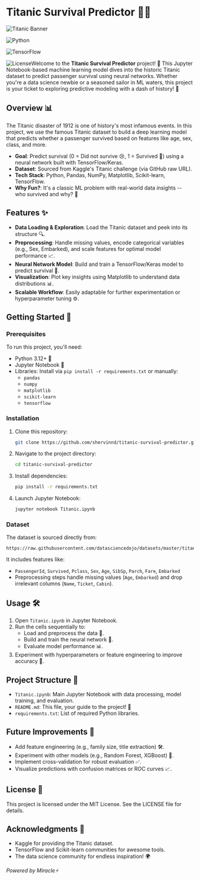 # Titanic Survival Predictor 🚢💥

![Titanic
Banner](https://img.shields.io/badge/Project-Titanic%20Survival%20Predictor-blue?style=for-the-badge&logo=ship)

![Python](https://img.shields.io/badge/Python-3.12-brightgreen?style=flat&logo=python)

![TensorFlow](https://img.shields.io/badge/TensorFlow-2.x-orange?style=flat&logo=tensorflow)

![License](https://img.shields.io/badge/License-MIT-green?style=flat)Welcome
to the **Titanic Survival Predictor** project! 🌊 This Jupyter
Notebook-based machine learning model dives into the historic Titanic
dataset to predict passenger survival using neural networks. Whether
you're a data science newbie or a seasoned sailor in ML waters, this
project is your ticket to exploring predictive modeling with a dash of
history! 📜

## Overview 📊

The Titanic disaster of 1912 is one of history's most infamous events.
In this project, we use the famous Titanic dataset to build a deep
learning model that predicts whether a passenger survived based on
features like age, sex, class, and more.

-   **Goal**: Predict survival (0 = Did not survive 😢, 1 = Survived 🎉)
    using a neural network built with TensorFlow/Keras.
-   **Dataset**: Sourced from Kaggle's Titanic challenge (via GitHub raw
    URL).
-   **Tech Stack**: Python, Pandas, NumPy, Matplotlib, Scikit-learn,
    TensorFlow.
-   **Why Fun?**: It's a classic ML problem with real-world data
    insights -- who survived and why? 🚀

## Features ✨

-   **Data Loading & Exploration**: Load the Titanic dataset and peek
    into its structure 🔍.
-   **Preprocessing**: Handle missing values, encode categorical
    variables (e.g., Sex, Embarked), and scale features for optimal
    model performance 📈.
-   **Neural Network Model**: Build and train a TensorFlow/Keras model
    to predict survival 🧠.
-   **Visualization**: Plot key insights using Matplotlib to understand
    data distributions 📊.
-   **Scalable Workflow**: Easily adaptable for further experimentation
    or hyperparameter tuning ⚙️.

## Getting Started 🚀

### Prerequisites

To run this project, you'll need:

-   Python 3.12+ 🐍
-   Jupyter Notebook 📓
-   Libraries: Install via `pip install -r requirements.txt` or
    manually:
    -   `pandas`
    -   `numpy`
    -   `matplotlib`
    -   `scikit-learn`
    -   `tensorflow`

### Installation

1.  Clone this repository:

    ``` bash
    git clone https://github.com/shervinnd/titanic-survival-predictor.git
    ```

2.  Navigate to the project directory:

    ``` bash
    cd titanic-survival-predictor
    ```

3.  Install dependencies:

    ``` bash
    pip install -r requirements.txt
    ```

4.  Launch Jupyter Notebook:

    ``` bash
    jupyter notebook Titanic.ipynb
    ```

### Dataset

The dataset is sourced directly from:

    https://raw.githubusercontent.com/datasciencedojo/datasets/master/titanic.csv

It includes features like:

-   `PassengerId`, `Survived`, `Pclass`, `Sex`, `Age`, `SibSp`, `Parch`,
    `Fare`, `Embarked`
-   Preprocessing steps handle missing values (`Age`, `Embarked`) and
    drop irrelevant columns (`Name`, `Ticket`, `Cabin`).

## Usage 🛠️

1.  Open `Titanic.ipynb` in Jupyter Notebook.
2.  Run the cells sequentially to:
    -   Load and preprocess the data 🧹.
    -   Build and train the neural network 🧠.
    -   Evaluate model performance 📊.
3.  Experiment with hyperparameters or feature engineering to improve
    accuracy 🚧.

## Project Structure 📂

-   `Titanic.ipynb`: Main Jupyter Notebook with data processing, model
    training, and evaluation.
-   `README.md`: This file, your guide to the project! 📖
-   `requirements.txt`: List of required Python libraries.

## Future Improvements 🌟

-   Add feature engineering (e.g., family size, title extraction) 🛠️.
-   Experiment with other models (e.g., Random Forest, XGBoost) 🌳.
-   Implement cross-validation for robust evaluation ✅.
-   Visualize predictions with confusion matrices or ROC curves 📈.

## License 📜

This project is licensed under the MIT License. See the LICENSE file for
details.

## Acknowledgments 🙌

-   Kaggle for providing the Titanic dataset.
-   TensorFlow and Scikit-learn communities for awesome tools.
-   The data science community for endless inspiration! 🌍

*Powered by Miracle⚡*
